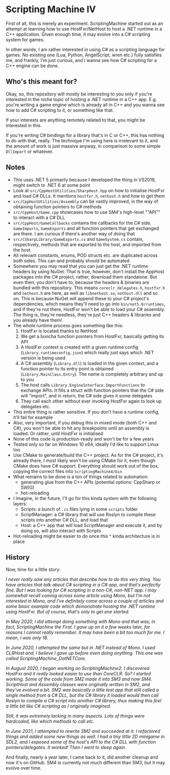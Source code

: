 
# Scripting Machine IV

First of all, this is merely an experiment. ScriptingMachine started out as an attempt at learning how to use HostFxr/NetHost to host a .NET runtime in a C++ application. Given enough time, it may evolve into a C# scripting system for games.

In other words, I am rather interested in using C# as a scripting language for games. No existing one (Lua, Python, AngelScript, wren etc.) fully satisfies me, and frankly, I'm just curious, and I wanna see how C# scripting for a C++ engine can be done.

## Who's this meant for?

Okay, so, this repository will mostly be interesting to you only if you're interested in the niche topic of hosting a .NET runtime in a C++ app. E.g. you're writing a game engine which is already all in C++ and you wanna see how to add C# scripting to it, or something like that.

If your interests are anything remotely related to that, you might be interested in this.

If you're writing C# bindings for a library that's in C or C++, this has nothing to do with that, really. The technique I'm using here is irrelevant to it, and the amount of work is just massive anyway, in comparison to some simple `DllImport` or whatever.

## Notes
* This uses .NET 5 primarily because I developed the thing in VS2019, might switch to .NET 6 at some point
* Look at `src/CppHostUtilities/SharpHost.hpp` on how to initialise HostFxr and load C# DLLs. It mentions `hostfxr.h`, `nethost.h` and how to get them
* `src/CppHostUtilities/Assembly` can be vastly improved, in the way of obtaining function pointers to C# methods
* `src/CppHost/Game.cpp` showcases how to use SM4's high-level ""API"" to interact with a C# DLL
* `src/CppHost/GameCallbacks` contains the callbacks for the C# side. `GameImports`, `GameExports` and all function pointers that get exchanged are there. I am curious if there's another way of doing that
* `src/CSharpLibrary/GameExports.cs` and `GameSystem.cs` contain, respectively, methods that are exported to the host, and imported from the host
* All relevant constants, enums, POD structs etc. are duplicated across both sides. This can and probably should be automated
* Somewhere you may read that you can just get the .NET runtime headers by using NuGet. That is true, however, don't install the AppHost packages into the C# project, rather, download them standalone. But even then, you don't have to, because the headers & binaries are bundled with this repository. This means `coreclr_delegates.h`, `hostfxr.h` and `nethost.h` are here, as well as `libnethost.so`, `nethost.dll` and so on. This is because NuGet will append these to your C# project's dependencies, which means they'll need to go into `bin/net5.0/runtimes`, and if they're not there, HostFxr won't be able to load your C# assembly. The thing is, they're needless, they're just C++ headers & libraries and you already have them!
* The whole runtime process goes something like this:
	1. HostFxr is located thanks to NetHost
	2. We get a buncha function pointers from HostFxr, basically getting its API
	3. A HostFxr context is created with a given runtime config (`Library.runtimeconfig.json`) which really just says which .NET version is being used
	4. A C# assembly (`Library.dll`) is loaded in the given context, and a function pointer to its entry point is obtained (`Library.MainClass.Entry`). The name is completely arbitrary and up to you
	5. The host calls `Library.EngineInterface.ImportFunctions` to exchange APIs. It fills a struct with function pointers that the C# side will "import", and in return, the C# side gives it some delegates
	6. They call each other without ever invoking HostFxr again to look up delegates etc.
* This entire thing is rather sensitive. If you don't have a runtime config, it'll fail for example
* Also, very important, if you debug this in mixed mode (both C++ and C#), you won't be able to hit any breakpoints until an assembly is loaded. Or rather, until HostFxr is initialised
* None of this code is production-ready and won't be for a few years
* Tested only so far on Windows 10 x64, ideally I'd like to support Linux too
* Use CMake to generate/build the C++ project. As for the C# project, it's already there, I most likely won't be using CMake for it, even though CMake does have C# support. Everything should work out of the box, copying the correct files into `ScriptingMachine4/bin`
* What remains to be done is a ton of things related to automation:
	* generating glue from the C++ APIs (potential options: CppSharp or SWIG)
	* hot-reloading
* I imagine, in the future, I'll go for this kinda system with the following layers:
	* Scripts: a bunch of `.cs` files lying in some `scripts` folder
	* ScriptManager: a C# library that will use Roslyn to compile these scripts into another C# DLL, and load that
	* Host: a C++ app that will load ScriptManager and execute it, and by doing so, will also interact with Scripts
* Hot-reloading might be easier to do once this ^ kinda architecture is in place
 
## History

Now, time for a little story:

*I never really saw any articles that describe how to do this very thing. You have articles that talk about C# scripting in a C# app, and that's perfectly fine. But I was looking for C# scripting in a non-C#, non-NET app. I may somewhat recall coming across some article using Mono, but I'm not interested in Mono, and I've definitely come across a couple of articles and some basic example code which demonstrate hosting the .NET runtime using HostFxr. But of course, that's only to get one started.*

*In May 2020, I did attempt doing something with Mono and that was; in fact, ScriptingMachine the First. I gave up on it a few weeks later, for reasons I cannot really remember. It may have been a bit too much for me. I mean, I was only 18.*

*In June 2020, I attempted the same but in .NET instead of Mono. I used CLRHost and, I believe I gave up before even doing anything. This one was called ScriptingMachine_DotNETCore.*

*In August 2020, I began working on ScriptingMachine2. I discovered HostFxr and it really looked easier to use than CoreCLR. So? I started working. Some of the code from SM2 made it into SM3 and now SM4. ScriptHost and Assembly classes were originally written in SM2, and they've evolved a bit. SM2 was basically a little test app that still called a single method from a C# DLL, but the C# library it loaded would then call Roslyn to compile a C# script into another C# library, thus making this feel a little bit like C# scripting as I originally imagined.*

*Still, it was extremely lacking in many aspects. Lots of things were hardcoded, like which methods to call etc.*

*In June 2021, I attempted to rewrite SM2 and succeeded at it. I refactored things and added some new things as well. I had a tiny little 2D minigame in SDL2, and I exposed some of the host's API to the C# DLL with function pointers/delegates. It worked! Then I went to sleep again.*

And finally, nearly a year later, I came back to it, did another cleanup and now it's on GitHub. SM4 is currently not much different than SM3, but it may evolve over time.
